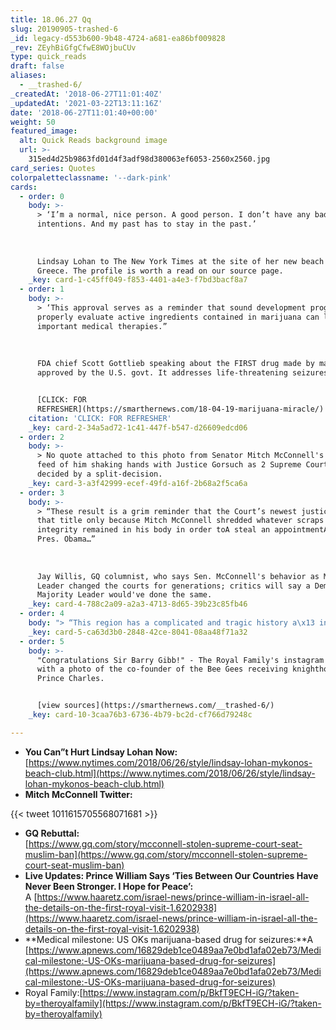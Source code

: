 ```yaml
---
title: 18.06.27 Qq
slug: 20190905-trashed-6
_id: legacy-d553b600-9b48-4724-a681-ea86bf009828
_rev: ZEyhBiGfgCfwE8WOjbuCUv
type: quick_reads
draft: false
aliases:
  - __trashed-6/
_createdAt: '2018-06-27T11:01:40Z'
_updatedAt: '2021-03-22T13:11:16Z'
date: '2018-06-27T11:01:40+00:00'
weight: 50
featured_image:
  alt: Quick Reads background image
  url: >-
    315ed4d25b9863fd01d4f3adf98d380063ef6053-2560x2560.jpg
card_series: Quotes
colorpaletteclassname: '--dark-pink'
cards:
  - order: 0
    body: >-
      > ‘I’m a normal, nice person. A good person. I don’t have any bad
      intentions. And my past has to stay in the past.’  
        
        
        
      Lindsay Lohan to The New York Times at the site of her new beach club in
      Greece. The profile is worth a read on our source page.
    _key: card-1-c45ff049-f853-4401-a4e3-f7bd3bacf8a7
  - order: 1
    body: >-
      > ‘This approval serves as a reminder that sound development programs that
      properly evaluate active ingredients contained in marijuana can lead to
      important medical therapies.”  
        
        
        
      FDA chief Scott Gottlieb speaking about the FIRST drug made by marijuana
      approved by the U.S. govt. It addresses life-threatening seizures.


      [CLICK: FOR
      REFRESHER](https://smarthernews.com/18-04-19-marijuana-miracle/)
    citation: 'CLICK: FOR REFRESHER'
    _key: card-2-34a5ad72-1c41-447f-b547-d26609edcd06
  - order: 2
    body: >-
      > No quote attached to this photo from Senator Mitch McConnell's twitter
      feed of him shaking hands with Justice Gorsuch as 2 Supreme Court rulings
      decided by a split-decision.
    _key: card-3-a3f42999-ecef-49fd-a16f-2b68a2f5ca6a
  - order: 3
    body: >-
      > “These result is a grim reminder that the Court’s newest justice holds
      that title only because Mitch McConnell shredded whatever scraps of
      integrity remained in his body in order toA steal an appointmentA from
      Pres. Obama…”  
        
        
        
      Jay Willis, GQ columnist, who says Sen. McConnell's behavior as Majority
      Leader changed the courts for generations; critics will say a Democrat
      Majority Leader would've done the same.
    _key: card-4-788c2a09-a2a3-4713-8d65-39b23c85fb46
  - order: 4
    body: "> “This region has a complicated and tragic history a\x13 in the past century the people of the Middle East have suffered great sadness and loss. Never has hope and reconciliation been more needed. I know I share a desire with all of you, and with your neighbors, for a just and lasting peace.”  \n  \n  \n  \nPrince William speaking in Israel as the first member of the British Royal Family to visit the country in an official capacity."
    _key: card-5-ca63d3b0-2848-42ce-8041-08aa48f71a32
  - order: 5
    body: >-
      "Congratulations Sir Barry Gibb!" - The Royal Family's instagram account
      with a photo of the co-founder of the Bee Gees receiving knighthood from
      Prince Charles.


      [view sources](https://smarthernews.com/__trashed-6/)
    _key: card-10-3caa76b3-6736-4b79-bc2d-cf766d79248c

---
```

* **You Can”t Hurt Lindsay Lohan Now:**  
[https://www.nytimes.com/2018/06/26/style/lindsay-lohan-mykonos-beach-club.html](https://www.nytimes.com/2018/06/26/style/lindsay-lohan-mykonos-beach-club.html)
* **Mitch McConnell Twitter:**

{{< tweet 1011615705568071681 >}}

* **GQ Rebuttal:**  
[https://www.gq.com/story/mcconnell-stolen-supreme-court-seat-muslim-ban](https://www.gq.com/story/mcconnell-stolen-supreme-court-seat-muslim-ban)
* **Live Updates: Prince William Says ‘Ties Between Our Countries Have Never Been Stronger. I Hope for Peace’:**  
A [https://www.haaretz.com/israel-news/prince-william-in-israel-all-the-details-on-the-first-royal-visit-1.6202938](https://www.haaretz.com/israel-news/prince-william-in-israel-all-the-details-on-the-first-royal-visit-1.6202938)
* **Medical milestone: US OKs marijuana-based drug for seizures:**A [https://www.apnews.com/16829deb1ce0489aa7e0bd1afa02eb73/Medical-milestone:-US-OKs-marijuana-based-drug-for-seizures](https://www.apnews.com/16829deb1ce0489aa7e0bd1afa02eb73/Medical-milestone:-US-OKs-marijuana-based-drug-for-seizures)
* Royal Family:[https://www.instagram.com/p/BkfT9ECH-iG/?taken-by=theroyalfamily](https://www.instagram.com/p/BkfT9ECH-iG/?taken-by=theroyalfamily)